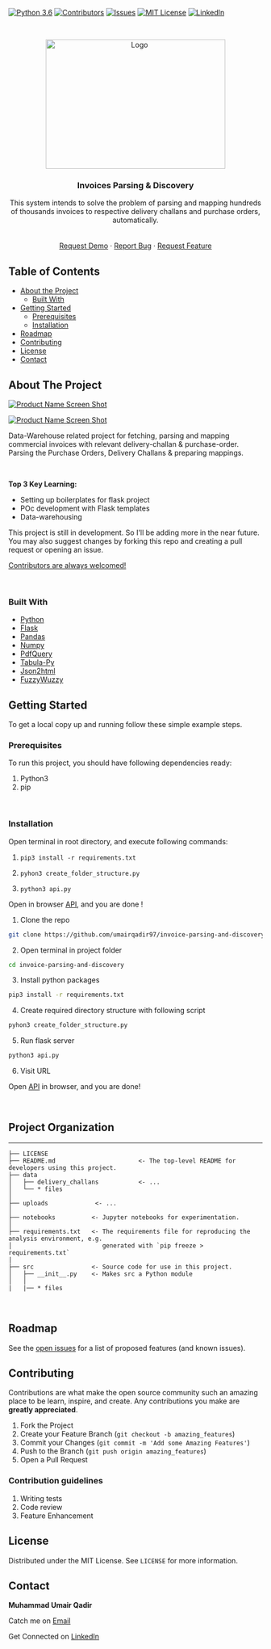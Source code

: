 [![Python 3.6](https://img.shields.io/badge/python-3.6-blue.svg)](https://www.python.org/downloads/release/python-360/)
[![Contributors][contributors-shield]][contributors-url]
[![Issues][issues-shield]][issues-url]
[![MIT License][license-shield]][license-url]
[![LinkedIn][linkedin-shield]][linkedin-url]



<!-- PROJECT LOGO -->
<br />
<p align="center">
    <img src="reports/invoices-logo.jpg" alt="Logo" width="356" height="256">
  </a>

  <h3 align="center">Invoices Parsing & Discovery</h3>

  <p align="center">
    This system intends to solve the problem of parsing and mapping hundreds of thousands invoices to respective delivery challans and purchase orders, automatically.
    <br />
    <br />
    <br />
    <a href="mailto:umairqadir97@gmail.com">Request Demo</a>
    ·
    <a href="https://github.com/umairqadir97/invoice-parsing-and-discovery/issues">Report Bug</a>
    ·
    <a href="https://github.com/umairqadir97/invoice-parsing-and-discovery/issues">Request Feature</a>
  </p>
</p>



<!-- TABLE OF CONTENTS -->
## Table of Contents

* [About the Project](#about-the-project)
  * [Built With](#built-with)
* [Getting Started](#getting-started)
  * [Prerequisites](#prerequisites)
  * [Installation](#installation)
* [Roadmap](#roadmap)
* [Contributing](#contributing)
* [License](#license)
* [Contact](#contact)



<!-- ABOUT THE PROJECT -->
## About The Project

[![Product Name Screen Shot][product-main-screenshot]](#about-the-project)

[![Product Name Screen Shot][product-progress-screenshot]](#about-the-project)


Data-Warehouse related project for fetching, parsing and mapping commercial invoices with relevant delivery-challan & purchase-order. Parsing the Purchase Orders, Delivery Challans & preparing mappings.


<br>


**Top 3 Key Learning:**
* Setting up boilerplates for flask project
* POc development with Flask templates
* Data-warehousing

This project is still in development. So I'll be adding more in the near future. You may also suggest changes by forking this repo and creating a pull request or opening an issue.

[Contributors are always welcomed!](#contributing)

<br>

### Built With

* [Python](http://python.org/)
* [Flask](https://flask.palletsprojects.com/en/1.1.x/)
* [Pandas](https://pandas.pydata.org/)
* [Numpy](https://numpy.org/)
* [PdfQuery](https://pypi.org/project/pdfquery/)
* [Tabula-Py](https://pypi.org/project/tabula-py/)
* [Json2html](https://pypi.org/project/json2html/)
* [FuzzyWuzzy](https://pypi.org/project/fuzzywuzzy/)


<!-- GETTING STARTED -->
## Getting Started


To get a local copy up and running follow these simple example steps.

### Prerequisites

To run this project,  you should have following dependencies ready:

1. Python3
2. pip


<br>

### Installation

Open terminal in root directory, and execute following commands:

1) ```pip3 install -r requirements.txt```

2) ```pyhon3 create_folder_structure.py```

3) ```python3 api.py```

Open in browser [API](http://127.0.0.1:5000/), and you are done !


1. Clone the repo
```sh
git clone https://github.com/umairqadir97/invoice-parsing-and-discovery.git
```
2. Open terminal in project folder
```sh 
cd invoice-parsing-and-discovery
```

3. Install python packages
```sh
pip3 install -r requirements.txt
```

4. Create required directory structure with following script
```sh
pyhon3 create_folder_structure.py
```

5. Run flask server
```sh
python3 api.py
```

6. Visit URL

Open [API](http://127.0.0.1:5000/) in browser, and you are done!


<br>

<!-- Project Organization -->

## Project Organization
------------

    ├── LICENSE
    ├── README.md                       <- The top-level README for developers using this project.
    ├── data
    │   ├── delivery_challans           <- ...
    │   └── * files
    │
    ├── uploads             <- ...
    │
    ├── notebooks          <- Jupyter notebooks for experimentation.
    │
    ├── requirements.txt   <- The requirements file for reproducing the analysis environment, e.g.
    │                         generated with `pip freeze > requirements.txt`
    |
    ├── src                <- Source code for use in this project.
    │   ├── __init__.py    <- Makes src a Python module
    │   │
    |	|── * files

<br>

<!-- ROADMAP -->
## Roadmap

See the [open issues](https://github.com/umairqadir97/invoice-parsing-and-discovery/issues) for a list of proposed features (and known issues).



<!-- CONTRIBUTING -->
## Contributing

Contributions are what make the open source community such an amazing place to be learn, inspire, and create. Any contributions you make are **greatly appreciated**.

1. Fork the Project
2. Create your Feature Branch (`git checkout -b amazing_features`)
3. Commit your Changes (`git commit -m 'Add some Amazing Features'`)
4. Push to the Branch (`git push origin amazing_features`)
5. Open a Pull Request


### Contribution guidelines
1. Writing tests
2. Code review
3. Feature Enhancement

<!-- LICENSE -->
## License

Distributed under the MIT License. See `LICENSE` for more information.



<!-- CONTACT -->
## Contact

**Muhammad Umair Qadir**

Catch me on [Email](umairqadir97@gmail.com)

Get Connected on [LinkedIn](https://linkedin.com/in/umairqadir)





<!-- MARKDOWN LINKS & IMAGES -->

<!-- Contributors -->
[contributors-shield]: https://img.shields.io/github/contributors/othneildrew/Best-README-Template.svg?style=flat-square
[contributors-url]: https://github.com/umairqadir97/invoice-parsing-and-discovery/graphs/contributors

<!-- Issues -->
[issues-shield]: https://img.shields.io/github/issues/othneildrew/Best-README-Template.svg?style=flat-square
[issues-url]: https://github.com/umairqadir97/invoice-parsing-and-discovery/issues

<!-- Lisence -->
[license-shield]: https://img.shields.io/github/license/othneildrew/Best-README-Template.svg?style=flat-square
[license-url]: https://github.com/umairqadir97/invoice-parsing-and-discovery/blob/master/LICENSE.txt

<!-- LinkedIn -->
[linkedin-shield]: https://img.shields.io/badge/-LinkedIn-black.svg?style=flat-square&logo=linkedin&colorB=555
[linkedin-url]: https://linkedin.com/in/umairqadir

<!-- Product Screenshot -->
[product-main-screenshot]: reports/about-invoice-parsing.png
[product-progress-screenshot]: reports/progress-bar.png
